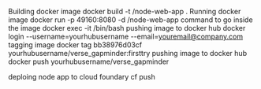 Building docker image
docker build -t <your username>/node-web-app .
Running docker image
docker run -p 49160:8080 -d <your username>/node-web-app
command to go inside the image
docker exec -it <container id> /bin/bash
pushing image to docker hub
docker login --username=yourhubusername --email=youremail@company.com
tagging image
docker tag bb38976d03cf yourhubusername/verse_gapminder:firsttry
pushing image to docker hub
docker push yourhubusername/verse_gapminder

deploing node app to cloud foundary
cf push
